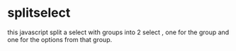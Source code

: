 splitselect
===========

this javascript split a select with groups into 2 select , one for the group and one for the options from that group.